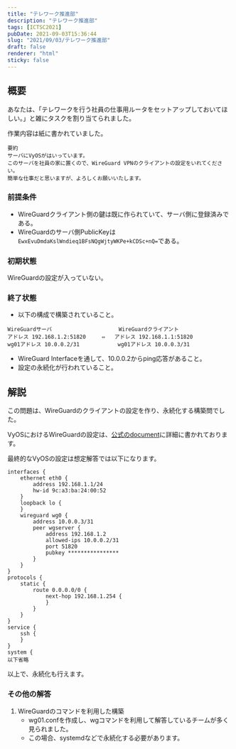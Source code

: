```yaml
---
title: "テレワーク推進部"
description: "テレワーク推進部"
tags: [ICTSC2021]
pubDate: 2021-09-03T15:36:44
slug: "2021/09/03/テレワーク推進部"
draft: false
renderer: "html"
sticky: false
---
```



<h2>概要</h2>



<p>あなたは、「テレワークを行う社員の仕事用ルータをセットアップしておいてほしい。」と雑にタスクを割り当てられました。</p>



<p>作業内容は紙に書かれていました。</p>


<div class="wp-block-syntaxhighlighter-code "><pre><code>要約
サーバにVyOSがはいっています。
このサーバを社員の家に置くので、WireGuard VPNのクライアントの設定をいれてください。
簡単な仕事だと思いますが、よろしくお願いいたします。</code></pre></div>


<h3>前提条件</h3>



<ul><li>WireGuardクライアント側の鍵は既に作られていて、サーバ側に登録済みである。</li><li>WireGuardのサーバ側PublicKeyは<code>EwxEvuDmdaKslWndieq1BFsNQgWjtyWKPe+kCDSc+nQ=</code>である。</li></ul>



<h3>初期状態</h3>



<p>WireGuardの設定が入っていない。</p>



<h3>終了状態</h3>



<ul><li>以下の構成で構築されていること。</li></ul>


<div class="wp-block-syntaxhighlighter-code "><pre><code>WireGuardサーバ                     WireGuardクライアント
アドレス 192.168.1.2:51820     ⇔   アドレス 192.168.1.1:51820
wg01アドレス 10.0.0.2/31            wg01アドレス 10.0.0.3/31</code></pre></div>


<ul><li>WireGuard Interfaceを通して、10.0.0.2からping応答があること。</li><li>設定の永続化が行われていること。</li></ul>



<h2>解説</h2>



<p>この問題は、WireGuardのクライアントの設定を作り、永続化する構築問でした。</p>



<p>VyOSにおけるWireGuardの設定は、<a href="https://docs.vyos.io/en/equuleus/configuration/interfaces/wireguard.html">公式のdocument</a>に詳細に書かれております。</p>



<p>最終的なVyOSの設定は想定解答では以下になります。</p>


<div class="wp-block-syntaxhighlighter-code "><pre><code>interfaces {
    ethernet eth0 {
        address 192.168.1.1/24
        hw-id 9c:a3:ba:24:00:52
    }
    loopback lo {
    }
    wireguard wg0 {
        address 10.0.0.3/31
        peer wgserver {
            address 192.168.1.2
            allowed-ips 10.0.0.2/31
            port 51820
            pubkey ****************
        }
    }
}
protocols {
    static {
        route 0.0.0.0/0 {
            next-hop 192.168.1.254 {
            }
        }
    }
}
service {
    ssh {
    }
}
system {
以下省略</code></pre></div>


<p>以上で、永続化も行えます。</p>



<h3>その他の解答</h3>



<ol><li>WireGuardのコマンドを利用した構築<ul><li>wg01.confを作成し、wgコマンドを利用して解答しているチームが多く見られました。</li><li>この場合、systemdなどで永続化する必要があります。</li></ul></li></ol>
